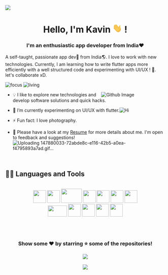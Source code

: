 ![](https://raw.githubusercontent.com/halfrost/halfrost/master/icons/header_.png)

<h1 align="center"> Hello, I'm Kavin <img src="https://raw.githubusercontent.com/ABSphreak/ABSphreak/master/gifs/Hi.gif" width="30px"> ! </h1>

<h3 align="center">I'm an enthusiastic app developer from India❤</h3>  

A self-taught, passionate app dev🎯 from India🌎. I love to work with new technologies. Currently, I am learning how to write flutter apps more efficiently with a well structured code and experimenting with UI/UX !  🌱. let's collaborate xD. 


![focus](https://img.shields.io/badge/focus-FullStack-critical)
![living](https://img.shields.io/badge/living-India-3c9)

<img width="40%" align="right" alt="Github Image" src="https://media.giphy.com/media/V21UwO1oh2nswmq08I/giphy.gif" />

- 💡 I like to explore new technologies and develop software solutions and quick hacks.
- 🌱 I’m currently experimenting on UI/UX with flutter.![Hi](https://user-images.githubusercontent.com/19858893/147880033-72abde8c-e116-42b5-a0ea-f4795893a7ad.gif)

- ⚡ Fun fact: I love photography.
- 📝 Please have a look at my [Resume](https://drive.google.com) for more details about me. I'm open to feedback and suggestions!![Uploading 147880033-72abde8c-e116-42b5-a0ea-f4795893a7ad.gif…]()



<br />

## 👨‍💻 Languages and Tools

<br />
<div align="center">

<img src="https://i.imgur.com/Riq5bIb.png" height="40" width="40">
<img src="https://i.imgur.com/Uivesm4.png" height="40" width="40">
<img src="https://i.imgur.com/lPav31e.png" height="45" width="65">
<img src="https://camo.githubusercontent.com/114aa59f6bfe1ff7ef3444fbb224078eb6a32c43f0ed03a6c0c3e6df67e049ec/68747470733a2f2f7777772e766563746f726c6f676f2e7a6f6e652f6c6f676f732f666c7574746572696f2f666c7574746572696f2d69636f6e2e737667" height="40" width="40">
<img src="https://i.imgur.com/9Ulh3vX.png" height="40" width="40">
<img src="https://i.imgur.com/apxFVxR.png" height="40" width="40">
<img src="https://upload.wikimedia.org/wikipedia/commons/thumb/e/e3/Android_Studio_Icon_%282014-2019%29.svg/1200px-Android_Studio_Icon_%282014-2019%29.svg.png" height="40" width="40">

<br />

<img src="https://i.imgur.com/EtRNN8U.png" height="35" width="60">
<img src="https://i.imgur.com/VjulBsn.png" height="40" width="40">
<img src="https://i.imgur.com/0BKuO1I.png" height="40" width="40">
<img src="https://i.imgur.com/b65wQ01.png" height="40" width="40">
<img src="https://i.imgur.com/0EZWddS.png" height="40" width="40">
</div>

<br /> <br />


<div align="center">

### Show some ❤️ by starring ⭐ some of the repositories!


[<img src="https://img.shields.io/badge/Gmail-D14836?style=for-the-badge&logo=gmail&logoColor=white">](https://mail.google.com/mail/?view=cm&fs=1&to=siddhesh.parab28@gmail.com)

[<img src="https://img.shields.io/badge/instagram-%23E4405F.svg?&style=for-the-badge&logo=instagram&logoColor=white">](https://www.instagram.com/siddhesh.parab28/)

</div>
